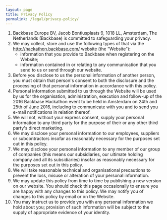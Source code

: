 ```yaml
---
layout: page
title: Privacy Policy
permalink: /legal/privacy-policy/
---
```


1.	Backbase Europe BV, Jacob Bontiusplaats 9, 1018 LL, Amsterdam, The Netherlands (Backbase) is committed to safeguarding your privacy.
2.	We may collect, store and use the following types of that via the http://hackathon.backbase.com/ website (the &ldquo;Website&rdquo;):
    -	information that you provide to Backbase when registering on the Website;
    -	information contained in or relating to any communication that you send to us or send through our website.
3.	Before you disclose to us the personal information of another person, you must obtain that person's consent to both the disclosure and the processing of that personal information in accordance with this policy.
4.	Personal information submitted to us through the Website will be used by us for the organisation, administration, execution and follow-up of the 2016 Backbase Hackathon event to be held in Amsterdam on 24th and 25th of June 2016, including to communicate with you and to send you e-mail notifications in relation thereof.
5.	We will not, without your express consent, supply your personal information to any third party for the purpose of their or any other third party's direct marketing.
6.	We may disclose your personal information to our employees, suppliers or subcontractors insofar as reasonably necessary for the purposes set out in this policy.
7.	We may disclose your personal information to any member of our group of companies (this means our subsidiaries, our ultimate holding company and all its subsidiaries) insofar as reasonably necessary for the purposes set out in this policy.
8.	We will take reasonable technical and organisational precautions to prevent the loss, misuse or alteration of your personal information.
9.	We may update this policy from time to time by publishing a new version on our website. You should check this page occasionally to ensure you are happy with any changes to this policy. We may notify you of changes to this policy by email or on the Website.
10.	You may instruct us to provide you with any personal information we hold about you; provision of such information will be subject to the supply of appropriate evidence of your identity.
